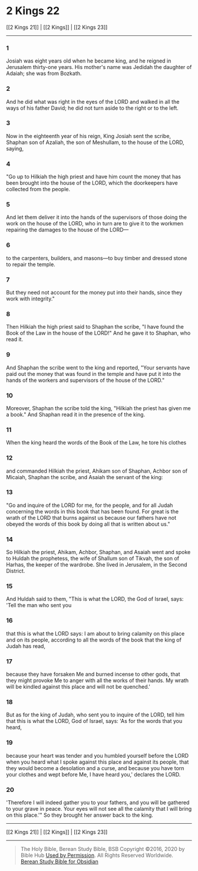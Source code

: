 # 2 Kings 22

[[2 Kings 21]] | [[2 Kings]] | [[2 Kings 23]]

---

### 1
Josiah was eight years old when he became king, and he reigned in Jerusalem thirty-one years. His mother's name was Jedidah the daughter of Adaiah; she was from Bozkath.

### 2
And he did what was right in the eyes of the LORD and walked in all the ways of his father David; he did not turn aside to the right or to the left.

### 3
Now in the eighteenth year of his reign, King Josiah sent the scribe, Shaphan son of Azaliah, the son of Meshullam, to the house of the LORD, saying,

### 4
"Go up to Hilkiah the high priest and have him count the money that has been brought into the house of the LORD, which the doorkeepers have collected from the people.

### 5
And let them deliver it into the hands of the supervisors of those doing the work on the house of the LORD, who in turn are to give it to the workmen repairing the damages to the house of the LORD—

### 6
to the carpenters, builders, and masons—to buy timber and dressed stone to repair the temple.

### 7
But they need not account for the money put into their hands, since they work with integrity."

### 8
Then Hilkiah the high priest said to Shaphan the scribe, "I have found the Book of the Law in the house of the LORD!" And he gave it to Shaphan, who read it.

### 9
And Shaphan the scribe went to the king and reported, "Your servants have paid out the money that was found in the temple and have put it into the hands of the workers and supervisors of the house of the LORD."

### 10
Moreover, Shaphan the scribe told the king, "Hilkiah the priest has given me a book." And Shaphan read it in the presence of the king.

### 11
When the king heard the words of the Book of the Law, he tore his clothes

### 12
and commanded Hilkiah the priest, Ahikam son of Shaphan, Achbor son of Micaiah, Shaphan the scribe, and Asaiah the servant of the king:

### 13
"Go and inquire of the LORD for me, for the people, and for all Judah concerning the words in this book that has been found. For great is the wrath of the LORD that burns against us because our fathers have not obeyed the words of this book by doing all that is written about us."

### 14
So Hilkiah the priest, Ahikam, Achbor, Shaphan, and Asaiah went and spoke to Huldah the prophetess, the wife of Shallum son of Tikvah, the son of Harhas, the keeper of the wardrobe. She lived in Jerusalem, in the Second District.

### 15
And Huldah said to them, "This is what the LORD, the God of Israel, says: 'Tell the man who sent you

### 16
that this is what the LORD says: I am about to bring calamity on this place and on its people, according to all the words of the book that the king of Judah has read,

### 17
because they have forsaken Me and burned incense to other gods, that they might provoke Me to anger with all the works of their hands. My wrath will be kindled against this place and will not be quenched.'

### 18
But as for the king of Judah, who sent you to inquire of the LORD, tell him that this is what the LORD, God of Israel, says: 'As for the words that you heard,

### 19
because your heart was tender and you humbled yourself before the LORD when you heard what I spoke against this place and against its people, that they would become a desolation and a curse, and because you have torn your clothes and wept before Me, I have heard you,' declares the LORD.

### 20
'Therefore I will indeed gather you to your fathers, and you will be gathered to your grave in peace. Your eyes will not see all the calamity that I will bring on this place.'" So they brought her answer back to the king.

---

[[2 Kings 21]] | [[2 Kings]] | [[2 Kings 23]]

---

> The Holy Bible, Berean Study Bible, BSB
> Copyright &copy;2016, 2020 by Bible Hub
> [Used by Permission](https://berean.bible/terms.htm). All Rights Reserved Worldwide.
> [Berean Study Bible for Obsidian](https://github.com/gapmiss/berean-study-bible-for-obsidian)</small>

